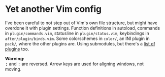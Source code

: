 # Yet another Vim config

I've been careful to not step out of Vim's own file structure, but might have
overdone it with plugin settings. Function definitions in autoload, commands in
`plugin/commands.vim`, statusline in `plugin/status.vim`, keybindings in
`after/plugin/binds.vim`. Some colorschemes in `color/`, an INI plugin in
`pack/`, where the other plugins are. Using submodules, but there's a [list of
plugins](./inpacks.py) too.

**Warning:**  
<kbd>;</kbd> and <kbd>:</kbd> are reversed. Arrow keys are used for aligning
windows, not moving.
